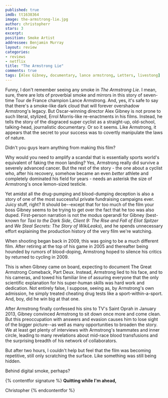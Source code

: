 ```yaml
---
published: true
imdb: tt1638364
image: the-armstrong-lie.jpg
author: christopherr
stars: 3
excerpt: 
position: Smoke Artist
addressee: Benjamin Murray
layout: review
categories: 
- reviews
- netflix
title: "The Armstrong Lie"
comments: true
tags: [Alex Gibney, documentary, lance armstrong, Letters, livestong]
---
```

Funny, I don't remember seeing any smoke in _The Armstrong Lie_. I mean, sure, there are lots of proverbial smoke and mirrors in this story of seven-time Tour de France champion Lance Armstrong. And, yes, it's safe to say that there's a smoke-like dark cloud that will forever overshadow Armstrong's legacy. But Oscar-winning director Alex Gibney is not prone to such literal, stylized, Errol Morris-like re-enactments in his films. Instead, he tells the story of the disgraced super cyclist as a straight-up, old-school, talking-head, journalistic documentary. Or so it seems.  Like Armstrong, it appears that the secret to your success was to covertly manipulate the laws of nature.

Didn't you guys learn anything from making this film?

Why would you need to amplify a scandal that is essentially sports world's equivalent of faking the moon landing? Yes, Armstrong really did survive a severely advanced cancer. But the rest of the story - the one about a cyclist who, after his recovery, somehow became an even _better_ athlete and completely dominated his field for years - needs an asterisk the size of Armstrong's once lemon-sized testicle. 

Yet amidst all the drug-pumping and blood-dumping deception is also a story of one of the most successful private fundraising campaigns ever. Juicy stuff, right? It should be--except that for too much of the film your boss Gibney seems to be trying to get over the fact that he too was also duped.  First-person narration is not the modus operandi for Gibney (best-known for _Taxi to the Dark Side_, _Client 9: The Rise and Fall of Eliot Spitzer_ and _We Steal Secrets: The Story of WikiLeaks_), and he spends unnecessary effort explaining the production history of the very film we're watching.

When shooting began back in 2009, this was going to be a much different film. After retiring at the top of his game in 2005 and thereafter being hounded by rumors of blood-doping, Armstrong hoped to silence his critics by returned to cycling in 2009.

This is when Gibney came on board, expecting to document The Great Armstrong Comeback, Part Deux. Instead, Armstrong lied to his face, and to his cameras, and towed his familiar line of assuring everyone that the only scientific explanation for his super-human skills was hard work and dedication. Not entirely false, I suppose, seeing as, by Armstrong's own admission, he simply treated cheating drug tests like a sport-within-a-sport. And, boy, did he win big at that one.

After Armstrong finally confessed his sins to TV's Saint Oprah in January 2013, Gibney convinced Armstrong to sit down once more and come clean. But this preoccupation with answers and evasion causes him to lose sight of the bigger picture--as well as many opportunities to broaden the story. We at least get plenty of interviews with Armstrong's teammates and inner circle, leading to many revelations about mid-race blood transfusions and the surprising breadth of his network of collaborators. 

But after two hours, I couldn't help but feel that the film was becoming repetitive, still only scratching the surface.  Like something was still being hidden.

Behind digital smoke, perhaps?

{% contentfor signature %}
**Quitting while I'm ahead,**

Christopher
{% endcontentfor %}